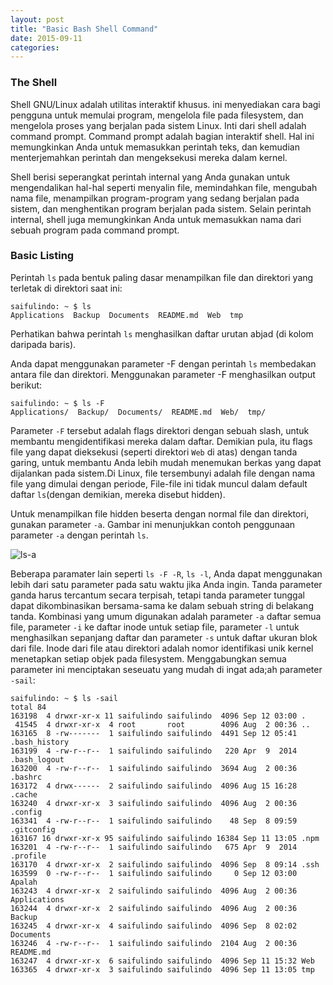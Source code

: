 ```yaml
---
layout: post
title: "Basic Bash Shell Command"
date: 2015-09-11
categories:
---
```


### The Shell
Shell GNU/Linux adalah utilitas interaktif khusus. ini menyediakan cara bagi pengguna untuk memulai program, mengelola file pada filesystem, dan mengelola proses yang berjalan pada sistem Linux. Inti dari shell adalah command prompt. Command prompt adalah bagian interaktif shell. Hal ini memungkinkan Anda untuk memasukkan perintah teks, dan kemudian menterjemahkan perintah dan mengeksekusi mereka dalam kernel.

Shell berisi seperangkat perintah internal yang Anda gunakan untuk mengendalikan hal-hal seperti menyalin file, memindahkan file, mengubah nama file, menampilkan program-program yang sedang berjalan pada sistem, dan menghentikan program berjalan pada sistem. Selain perintah internal, shell juga memungkinkan Anda untuk memasukkan nama dari sebuah program pada command prompt.

### Basic Listing
Perintah `ls` pada bentuk paling dasar menampilkan file dan direktori yang terletak di direktori saat ini:

```
saifulindo: ~ $ ls
Applications  Backup  Documents  README.md  Web  tmp
```
Perhatikan bahwa perintah `ls` menghasilkan daftar urutan abjad (di kolom daripada baris). 

Anda dapat menggunakan parameter -F dengan perintah `ls` membedakan antara file dan direktori. Menggunakan parameter -F menghasilkan output berikut:

```
saifulindo: ~ $ ls -F
Applications/  Backup/  Documents/  README.md  Web/  tmp/
```
Parameter `-F` tersebut adalah flags direktori dengan sebuah slash, untuk membantu mengidentifikasi mereka dalam daftar. Demikian pula, itu flags file yang dapat dieksekusi (seperti direktori `Web` di atas) dengan tanda garing, untuk membantu Anda lebih mudah menemukan berkas yang dapat dijalankan pada sistem.Di Linux, file tersembunyi adalah file dengan nama file yang dimulai dengan periode, File-file ini tidak muncul dalam default daftar `ls`(dengan demikian, mereka disebut hidden).

Untuk menampilkan file hidden beserta dengan normal file dan direktori, gunakan parameter `-a`. Gambar ini menunjukkan contoh penggunaan parameter `-a` dengan perintah `ls`.

![ls-a]({{site.baseurl}}/resources/img/ls-a.png)

Beberapa paramater lain seperti `ls -F -R`, `ls -l`, Anda dapat menggunakan lebih dari satu parameter pada satu waktu jika Anda ingin. Tanda parameter  ganda harus tercantum secara terpisah, tetapi tanda parameter tunggal dapat dikombinasikan bersama-sama ke dalam sebuah string di belakang tanda. Kombinasi yang umum digunakan adalah parameter `-a` daftar semua file, parameter `-i` ke daftar inode untuk setiap file, parameter `-l` untuk menghasilkan sepanjang daftar dan parameter `-s` untuk daftar ukuran blok dari file. Inode dari file atau direktori adalah nomor identifikasi unik kernel menetapkan setiap objek pada filesystem. Menggabungkan semua parameter ini menciptakan seseuatu yang mudah di ingat ada;ah parameter `-sail`:

```
saifulindo: ~ $ ls -sail
total 84
163198  4 drwxr-xr-x 11 saifulindo saifulindo  4096 Sep 12 03:00 .
 41545  4 drwxr-xr-x  4 root       root        4096 Aug  2 00:36 ..
163165  8 -rw-------  1 saifulindo saifulindo  4491 Sep 12 05:41 .bash_history
163199  4 -rw-r--r--  1 saifulindo saifulindo   220 Apr  9  2014 .bash_logout
163200  4 -rw-r--r--  1 saifulindo saifulindo  3694 Aug  2 00:36 .bashrc
163172  4 drwx------  2 saifulindo saifulindo  4096 Aug 15 16:28 .cache
163240  4 drwxr-xr-x  3 saifulindo saifulindo  4096 Aug  2 00:36 .config
163341  4 -rw-r--r--  1 saifulindo saifulindo    48 Sep  8 09:59 .gitconfig
163167 16 drwxr-xr-x 95 saifulindo saifulindo 16384 Sep 11 13:05 .npm
163201  4 -rw-r--r--  1 saifulindo saifulindo   675 Apr  9  2014 .profile
163170  4 drwxr-xr-x  2 saifulindo saifulindo  4096 Sep  8 09:14 .ssh
163599  0 -rw-r--r--  1 saifulindo saifulindo     0 Sep 12 03:00 Apalah
163243  4 drwxr-xr-x  2 saifulindo saifulindo  4096 Aug  2 00:36 Applications
163244  4 drwxr-xr-x  2 saifulindo saifulindo  4096 Aug  2 00:36 Backup
163245  4 drwxr-xr-x  4 saifulindo saifulindo  4096 Sep  8 02:02 Documents
163246  4 -rw-r--r--  1 saifulindo saifulindo  2104 Aug  2 00:36 README.md
163247  4 drwxr-xr-x  6 saifulindo saifulindo  4096 Sep 11 15:32 Web
163365  4 drwxr-xr-x  3 saifulindo saifulindo  4096 Sep 11 13:05 tmp
```
